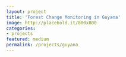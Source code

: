 ```yaml
---
layout: project
title: 'Forest Change Monitoring in Guyana'
image: http://placehold.it/800x800
categories:
- projects
featured: medium
permalink: /projects/guyana
---
```

